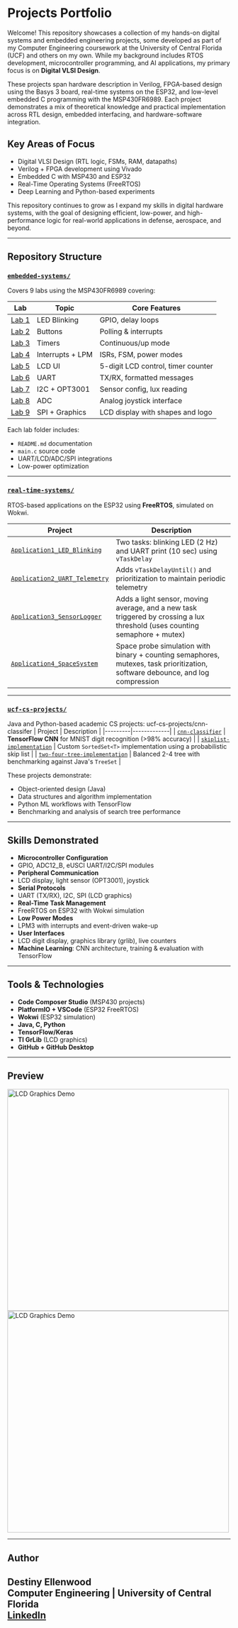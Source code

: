 # Projects Portfolio

Welcome! This repository showcases a collection of my hands-on digital systems and embedded engineering projects, some developed as part of my Computer Engineering coursework at the University of Central Florida (UCF) and others on my own. While my background includes RTOS development, microcontroller programming, and AI applications, my primary focus is on **Digital VLSI Design**.

These projects span hardware description in Verilog, FPGA-based design using the Basys 3 board, real-time systems on the ESP32, and low-level embedded C programming with the MSP430FR6989. Each project demonstrates a mix of theoretical knowledge and practical implementation across RTL design, embedded interfacing, and hardware-software integration.

## Key Areas of Focus
- Digital VLSI Design (RTL logic, FSMs, RAM, datapaths)
- Verilog + FPGA development using Vivado
- Embedded C with MSP430 and ESP32
- Real-Time Operating Systems (FreeRTOS)
- Deep Learning and Python-based experiments

This repository continues to grow as I expand my skills in digital hardware systems, with the goal of designing efficient, low-power, and high-performance logic for real-world applications in defense, aerospace, and beyond.


---

## Repository Structure

###  [`embedded-systems/`](./embedded-systems/)
Covers 9 labs using the MSP430FR6989 covering:

| Lab | Topic | Core Features |
|-----|-------|---------------|
| [Lab 1](./embedded-systems/Lab01_LED_Blink) | LED Blinking | GPIO, delay loops |
| [Lab 2](./embedded-systems/Lab02_Button_Interrupts) | Buttons | Polling & interrupts |
| [Lab 3](./embedded-systems/Lab03_Timer_LED_Control) | Timers | Continuous/up mode |
| [Lab 4](./embedded-systems/Lab04_Interrupts_and_LowPower) | Interrupts + LPM | ISRs, FSM, power modes |
| [Lab 5](./embedded-systems/Lab05_LCD_Display) | LCD UI | 5-digit LCD control, timer counter |
| [Lab 6](./embedded-systems/Lab06_UART_Communication) | UART | TX/RX, formatted messages |
| [Lab 7](./embedded-systems/Lab07_I2C_LightSensor) | I2C + OPT3001 | Sensor config, lux reading |
| [Lab 8](./embedded-systems/Lab08_ADC_Joystick) | ADC | Analog joystick interface |
| [Lab 9](./embedded-systems/Lab09_SPI_LCD_Display) | SPI + Graphics | LCD display with shapes and logo |

Each lab folder includes:
- `README.md` documentation
-  `main.c` source code
-  UART/LCD/ADC/SPI integrations
-  Low-power optimization

---

###  [`real-time-systems/`](./real-time-systems/)
RTOS-based applications on the ESP32 using **FreeRTOS**, simulated on Wokwi.

| Project | Description |
|---------|-------------|
| [`Application1_LED_Blinking`](./real-time-systems/Application1_LED_Blinking) | Two tasks: blinking LED (2 Hz) and UART print (10 sec) using `vTaskDelay` |
| [`Application2_UART_Telemetry`](./real-time-systems/Application2_UART_Telemetry) | Adds `vTaskDelayUntil()` and prioritization to maintain periodic telemetry |
| [`Application3_SensorLogger`](./real-time-systems/Application3_SensorLogger) | Adds a light sensor, moving average, and a new task triggered by crossing a lux threshold (uses counting semaphore + mutex) |
| [`Application4_SpaceSystem`](./real-time-systems/Application4_SpaceSystem) | Space probe simulation with binary + counting semaphores, mutexes, task prioritization, software debounce, and log compression |


---

###  [`ucf-cs-projects/`](./ucf-cs-projects/)
Java and Python-based academic CS projects:
ucf-cs-projects/cnn-classifer
| Project | Description |
|---------|-------------|
| [`cnn-classifier`](ucf-cs-projects/cnn-classifer) | **TensorFlow CNN** for MNIST digit recognition (>98% accuracy) |
| [`skiplist-implementation`](ucf-cs-projects/skiplist-implementation) | Custom `SortedSet<T>` implementation using a probabilistic skip list |
| [`two-four-tree-implementation`](ucf-cs-projects/two-four-tree-implementation) | Balanced 2-4 tree with benchmarking against Java's `TreeSet` |

These projects demonstrate:
- Object-oriented design (Java)
- Data structures and algorithm implementation
- Python ML workflows with TensorFlow
- Benchmarking and analysis of search tree performance

---

##  Skills Demonstrated

-  **Microcontroller Configuration**
  - GPIO, ADC12_B, eUSCI UART/I2C/SPI modules
-  **Peripheral Communication**
  - LCD display, light sensor (OPT3001), joystick
-  **Serial Protocols**
  - UART (TX/RX), I2C, SPI (LCD graphics)
-  **Real-Time Task Management**
  - FreeRTOS on ESP32 with Wokwi simulation
-  **Low Power Modes**
  - LPM3 with interrupts and event-driven wake-up
-  **User Interfaces**
  - LCD digit display, graphics library (grlib), live counters
-  **Machine Learning**: CNN architecture, training & evaluation with TensorFlow

---

##  Tools & Technologies

- **Code Composer Studio** (MSP430 projects)
- **PlatformIO + VSCode** (ESP32 FreeRTOS)
- **Wokwi** (ESP32 simulation)
- **Java, C, Python**
- **TensorFlow/Keras**
- **TI GrLib** (LCD graphics)
- **GitHub + GitHub Desktop**

---

## Preview

<img src="./embedded-systems/Lab09_SPI_LCD_Display/assets/snoopy image.png" alt="LCD Graphics Demo" width="500"/>
<img src="./embedded-systems/Lab09_SPI_LCD_Display/assets/second screen.png" alt="LCD Graphics Demo" width="500"/>

---

## Author

**Destiny Ellenwood**  
Computer Engineering | University of Central Florida  
[LinkedIn](https://www.linkedin.com/in/destinyellenwood/) 
---

